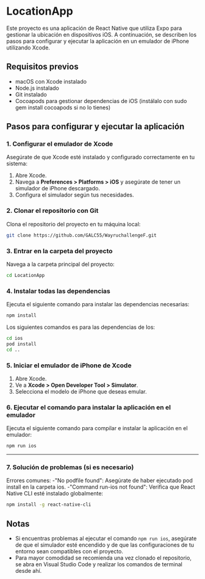 
# LocationApp

Este proyecto es una aplicación de React Native que utiliza Expo para gestionar la ubicación en dispositivos iOS. A continuación, se describen los pasos para configurar y ejecutar la aplicación en un emulador de iPhone utilizando Xcode.

## Requisitos previos

- macOS con Xcode instalado
- Node.js instalado
- Git instalado
- Cocoapods para gestionar dependencias de iOS
(instálalo con sudo gem install cocoapods si no lo tienes)

## Pasos para configurar y ejecutar la aplicación

### 1. Configurar el emulador de Xcode

Asegúrate de que Xcode esté instalado y configurado correctamente en tu sistema:

1. Abre Xcode.
2. Navega a **Preferences > Platforms > iOS** y asegúrate de tener un simulador de iPhone descargado.
3. Configura el simulador según tus necesidades.

### 2. Clonar el repositorio con Git

Clona el repositorio del proyecto en tu máquina local:

```bash
git clone https://github.com/GALC55/WayruchallengeF.git
```

### 3. Entrar en la carpeta del proyecto

Navega a la carpeta principal del proyecto:

```bash
cd LocationApp
```

### 4. Instalar todas las dependencias

Ejecuta el siguiente comando para instalar las dependencias necesarias:

```bash
npm install
```
Los siguientes comandos es para las dependencias de Ios:
```bash
cd ios
pod install
cd ..
```

### 5. Iniciar el emulador de iPhone de Xcode

1. Abre Xcode.
2. Ve a **Xcode > Open Developer Tool > Simulator**.
3. Selecciona el modelo de iPhone que deseas emular.

### 6. Ejecutar el comando para instalar la aplicación en el emulador

Ejecuta el siguiente comando para compilar e instalar la aplicación en el emulador:

```bash
npm run ios
```

---
### 7. Solución de problemas (si es necesario)
Errores comunes:
-"No podfile found": Asegúrate de haber ejecutado pod install en la carpeta ios.
-"Command run-ios not found": Verifica que React Native CLI esté instalado globalmente:
```bash
npm install -g react-native-cli
```
## Notas

- Si encuentras problemas al ejecutar el comando `npm run ios`, asegúrate de que el simulador esté encendido y de que las configuraciones de tu entorno sean compatibles con el proyecto.
- Para mayor comodidad se recomienda una vez clonado el repositorio, se abra en Visual Studio Code y realizar los comandos de terminal desde ahí.
